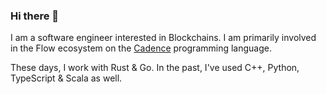 ### Hi there 👋

I am a software engineer interested in Blockchains. I am primarily involved in the Flow ecosystem on the [Cadence](https://github.com/onflow/cadence) programming language.

These days, I work with Rust & Go. In the past, I've used C++, Python, TypeScript & Scala as well.

